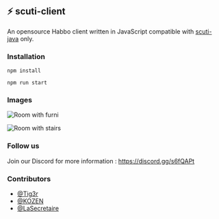 ## :zap: scuti-client

An opensource Habbo client written in JavaScript compatible with [scuti-java](https://github.com/Tiig3r/scuti-java) only.

### Installation

```
npm install
 ```
 
 ```
npm run start
 ```

### Images

![Room with furni](https://i.ibb.co/QFCLzLs/room.png)

![Room with stairs](https://i.ibb.co/WK3nbKn/readmescuti.png)

### Follow us
Join our Discord for more information : https://discord.gg/s6fQAPt

### Contributors
- [@Tig3r](https://github.com/Tiig3r)
- [@KOZEN](https://github.com/kozennnn)
- [@LaSecretaire](https://github.com/maximehery)